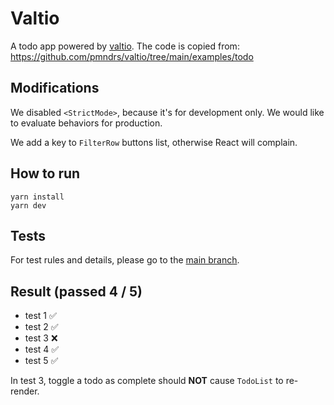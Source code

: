 # Valtio

A todo app powered by [valtio](https://github.com/pmndrs/valtio).
The code is copied from: https://github.com/pmndrs/valtio/tree/main/examples/todo

## Modifications

We disabled `<StrictMode>`, because it's for development only. We would like to evaluate behaviors for production.

We add a key to `FilterRow` buttons list, otherwise React will complain.

## How to run

```
yarn install
yarn dev
```

## Tests

For test rules and details, please go to the <a href="https://github.com/tylerlong/todo-state-management" target="_blank">main branch</a>.

## Result (passed 4 / 5)

- test 1 ✅
- test 2 ✅
- test 3 ❌
- test 4 ✅
- test 5 ✅

In test 3, toggle a todo as complete should **NOT** cause `TodoList` to re-render.
